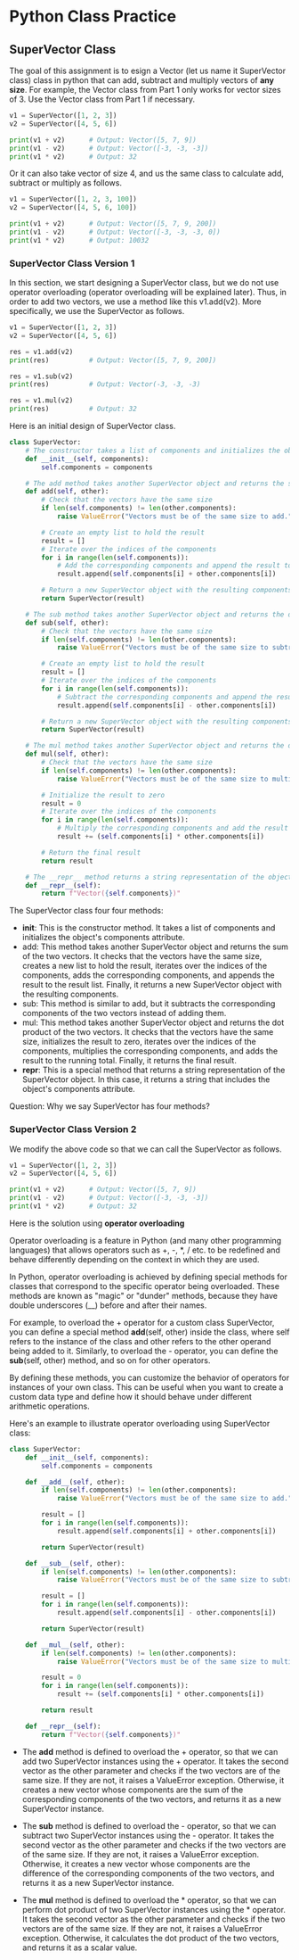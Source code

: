 # Python Class Practice  


## SuperVector Class 

The goal of this assignment is to esign a Vector (let us name it SuperVector class) class in python that can add, subtract and multiply vectors of **any size**. For example, the Vector class from Part 1 only works for vector sizes of 3. Use the Vector class from Part 1 if necessary.   


```python
v1 = SuperVector([1, 2, 3])
v2 = SuperVector([4, 5, 6])

print(v1 + v2)      # Output: Vector([5, 7, 9])
print(v1 - v2)      # Output: Vector([-3, -3, -3])
print(v1 * v2)      # Output: 32

```

Or it can also take vector of size 4, and us the same class to calculate add, subtract or multiply as follows. 

```python
v1 = SuperVector([1, 2, 3, 100])
v2 = SuperVector([4, 5, 6, 100])

print(v1 + v2)      # Output: Vector([5, 7, 9, 200])
print(v1 - v2)      # Output: Vector([-3, -3, -3, 0])
print(v1 * v2)      # Output: 10032

```

### SuperVector Class Version 1
In this section, we start designing a SuperVector class, but we do not use operator overloading (operator overloading will be explained later). Thus, in order to add two vectors, we use a method like this v1.add(v2). More specifically, we use the SuperVector as follows. 

```python
v1 = SuperVector([1, 2, 3])
v2 = SuperVector([4, 5, 6])

res = v1.add(v2)
print(res)          # Output: Vector([5, 7, 9, 200])

res = v1.sub(v2)
print(res)          # Output: Vector(-3, -3, -3) 

res = v1.mul(v2)
print(res)          # Output: 32

```

Here is an initial design of SuperVector class. 

```python
class SuperVector:
    # The constructor takes a list of components and initializes the object
    def __init__(self, components):
        self.components = components

    # The add method takes another SuperVector object and returns the sum of the two vectors
    def add(self, other):
        # Check that the vectors have the same size
        if len(self.components) != len(other.components):
            raise ValueError("Vectors must be of the same size to add.")

        # Create an empty list to hold the result
        result = []
        # Iterate over the indices of the components
        for i in range(len(self.components)):
            # Add the corresponding components and append the result to the result list
            result.append(self.components[i] + other.components[i])

        # Return a new SuperVector object with the resulting components
        return SuperVector(result)

    # The sub method takes another SuperVector object and returns the difference of the two vectors
    def sub(self, other):
        # Check that the vectors have the same size
        if len(self.components) != len(other.components):
            raise ValueError("Vectors must be of the same size to subtract.")

        # Create an empty list to hold the result
        result = []
        # Iterate over the indices of the components
        for i in range(len(self.components)):
            # Subtract the corresponding components and append the result to the result list
            result.append(self.components[i] - other.components[i])

        # Return a new SuperVector object with the resulting components
        return SuperVector(result)

    # The mul method takes another SuperVector object and returns the dot product of the two vectors
    def mul(self, other):
        # Check that the vectors have the same size
        if len(self.components) != len(other.components):
            raise ValueError("Vectors must be of the same size to multiply.")

        # Initialize the result to zero
        result = 0
        # Iterate over the indices of the components
        for i in range(len(self.components)):
            # Multiply the corresponding components and add the result to the running total
            result += (self.components[i] * other.components[i])

        # Return the final result
        return result

    # The __repr__ method returns a string representation of the object
    def __repr__(self):
        return f"Vector({self.components})"

```


The SuperVector class four four methods:

- __init__: This is the constructor method. It takes a list of components and initializes the object's components attribute.
- add: This method takes another SuperVector object and returns the sum of the two vectors. It checks that the vectors have the same size, creates a new list to hold the result, iterates over the indices of the components, adds the corresponding components, and appends the result to the result list. Finally, it returns a new SuperVector object with the resulting components.
- sub: This method is similar to add, but it subtracts the corresponding components of the two vectors instead of adding them.
- mul: This method takes another SuperVector object and returns the dot product of the two vectors. It checks that the vectors have the same size, initializes the result to zero, iterates over the indices of the components, multiplies the corresponding components, and adds the result to the running total. Finally, it returns the final result.
- __repr__: This is a special method that returns a string representation of the SuperVector object. In this case, it returns a string that includes the object's components attribute.

Question: Why we say SuperVector has four methods? 


### SuperVector Class Version 2
We modify the above code so that we can call the SuperVector as follows.  


```python
v1 = SuperVector([1, 2, 3])
v2 = SuperVector([4, 5, 6])

print(v1 + v2)      # Output: Vector([5, 7, 9])
print(v1 - v2)      # Output: Vector([-3, -3, -3])
print(v1 * v2)      # Output: 32

```

Here is the solution using **operator overloading**  

Operator overloading is a feature in Python (and many other programming languages) that allows operators such as +, -, *, / etc. to be redefined and behave differently depending on the context in which they are used.

In Python, operator overloading is achieved by defining special methods for classes that correspond to the specific operator being overloaded. These methods are known as "magic" or "dunder" methods, because they have double underscores (__) before and after their names.

For example, to overload the + operator for a custom class SuperVector, you can define a special method __add__(self, other) inside the class, where self refers to the instance of the class and other refers to the other operand being added to it. Similarly, to overload the - operator, you can define the __sub__(self, other) method, and so on for other operators.

By defining these methods, you can customize the behavior of operators for instances of your own class. This can be useful when you want to create a custom data type and define how it should behave under different arithmetic operations.

Here's an example to illustrate operator overloading using SuperVector class:


```python
class SuperVector:
    def __init__(self, components):
        self.components = components

    def __add__(self, other):
        if len(self.components) != len(other.components):
            raise ValueError("Vectors must be of the same size to add.")

        result = []
        for i in range(len(self.components)):
            result.append(self.components[i] + other.components[i])

        return SuperVector(result)

    def __sub__(self, other):
        if len(self.components) != len(other.components):
            raise ValueError("Vectors must be of the same size to subtract.")

        result = []
        for i in range(len(self.components)):
            result.append(self.components[i] - other.components[i])

        return SuperVector(result)

    def __mul__(self, other):
        if len(self.components) != len(other.components):
            raise ValueError("Vectors must be of the same size to multiply.")

        result = 0
        for i in range(len(self.components)):
            result += (self.components[i] * other.components[i])

        return result

    def __repr__(self):
        return f"Vector({self.components})"


```

- The __add__ method is defined to overload the + operator, so that we can add two SuperVector instances using the + operator. It takes the second vector as the other parameter and checks if the two vectors are of the same size. If they are not, it raises a ValueError exception. Otherwise, it creates a new vector whose components are the sum of the corresponding components of the two vectors, and returns it as a new SuperVector instance.

- The __sub__ method is defined to overload the - operator, so that we can subtract two SuperVector instances using the - operator. It takes the second vector as the other parameter and checks if the two vectors are of the same size. If they are not, it raises a ValueError exception. Otherwise, it creates a new vector whose components are the difference of the corresponding components of the two vectors, and returns it as a new SuperVector instance.

- The __mul__ method is defined to overload the * operator, so that we can perform dot product of two SuperVector instances using the * operator. It takes the second vector as the other parameter and checks if the two vectors are of the same size. If they are not, it raises a ValueError exception. Otherwise, it calculates the dot product of the two vectors, and returns it as a scalar value.


